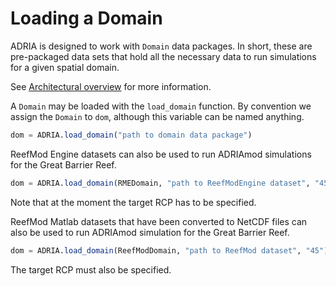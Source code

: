 # Loading a Domain

ADRIA is designed to work with `Domain` data packages.
In short, these are pre-packaged data sets that hold all the necessary data to run
simulations for a given spatial domain.

See [Architectural overview](@ref) for more information.

A `Domain` may be loaded with the `load_domain` function.
By convention we assign the `Domain` to `dom`, although this variable can be named anything.

```julia
dom = ADRIA.load_domain("path to domain data package")
```

ReefMod Engine datasets can also be used to run ADRIAmod simulations for the Great Barrier
Reef.

```julia
dom = ADRIA.load_domain(RMEDomain, "path to ReefModEngine dataset", "45")
```

Note that at the moment the target RCP has to be specified.

ReefMod Matlab datasets that have been converted to NetCDF files can also be used to run
ADRIAmod simulation for the Great Barrier Reef.
```julia
dom = ADRIA.load_domain(ReefModDomain, "path to ReefMod dataset", "45")
```

The target RCP must also be specified.
